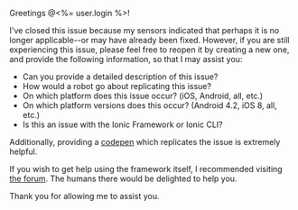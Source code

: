 Greetings @<%= user.login %>!

I've closed this issue because my sensors indicated that perhaps it is no longer applicable--or may have already been fixed. However, if you are still experiencing this issue, please feel free to reopen it by creating a new one, and provide the following information, so that I may assist you:

- Can you provide a detailed description of this issue?
- How would a robot go about replicating this issue?
- On which platform does this issue occur? (iOS, Android, all, etc.)
- On which platform versions does this occur? (Android 4.2, iOS 8, all, etc.)
- Is this an issue with the Ionic Framework or Ionic CLI?

Additionally, providing a [codepen](http://codepen.io/ionic/public-list/) which replicates the issue is extremely helpful.

If you wish to get help using the framework itself, I recommended visiting [the forum](http://forum.ionicframework.com). The humans there would be delighted to help you.

Thank you for allowing me to assist you.

